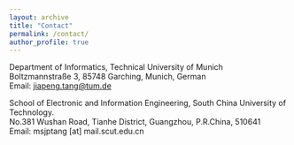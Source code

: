 ```yaml
---
layout: archive
title: "Contact"
permalink: /contact/
author_profile: true
---
```

Department of Informatics, Technical University of Munich <br>
Boltzmannstraße 3, 85748 Garching, Munich, German <br>
Email: jiapeng.tang@tum.de

School of Electronic and Information Engineering, South China University of Technology.<br>
No.381 Wushan Road, Tianhe District, Guangzhou, P.R.China, 510641<br>
Email: msjptang [at] mail.scut.edu.cn


